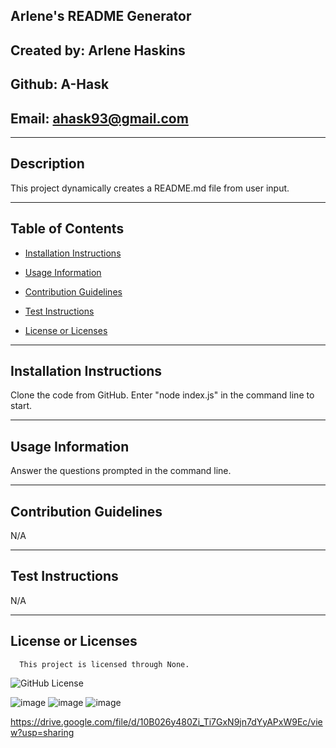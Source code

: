 ## Arlene's README Generator

## Created by: Arlene Haskins

## Github: A-Hask

## Email: ahask93@gmail.com

---

## Description

This project dynamically creates a README.md file from user input.

---

## Table of Contents

- [Installation Instructions](#installation-instructions)

- [Usage Information](#usage-information)

- [Contribution Guidelines](#contribution-guidelines)

- [Test Instructions](#test-instructions)

- [License or Licenses](#license-or-licenses)

---

## Installation Instructions

Clone the code from GitHub. Enter "node index.js" in the command line to start.

---

## Usage Information

Answer the questions prompted in the command line.

---

## Contribution Guidelines

N/A

---

## Test Instructions

N/A

---

## License or Licenses

      This project is licensed through None.


![GitHub License](https://img.shields.io/badge/license-None-blue.svg)

![image](https://user-images.githubusercontent.com/93448964/173196431-2926de27-c5e0-4af2-a004-0b8b7ea1f2b9.png)
![image](https://user-images.githubusercontent.com/93448964/173196457-af6563be-e715-4855-b2d2-f49abe8b0813.png)
![image](https://user-images.githubusercontent.com/93448964/173196446-c4991f06-d9c3-46d9-8b82-ac7d66d414ce.png)

https://drive.google.com/file/d/10B026y480Zi_Ti7GxN9jn7dYyAPxW9Ec/view?usp=sharing
